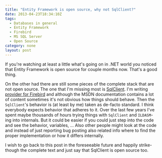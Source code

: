 ```yaml
---
title: "Entity Framework is open source, why not SqlClient?"
date: 2013-04-23T18:34:10Z
tags:
  - Databases in general
  - Entity Framework
  - Firebird
  - MS SQL Server
  - Open Source
category: none
layout: post
---
```

If you're watching at least a little what's going on in .NET world you noticed that Entity Framework is open source for couple months now. That's a good thing. 

On the other had there are still some pieces of the complete stack that are not open source. The one that I'm missing most is [SqlClient][1]. I'm writing [provider for Firebird][2] and although the MSDN documentation contains a lot of content sometimes it's not obvious how things should behave. Then the `SqlClient`'s behavior is (at least by me) taken as de-facto standard. I think everybody expects behavior that adheres to it. Over the last few years I've spent maybe thousands of hours trying things with `SqlClient` and `ILDASM`-ing into internals. But it could be easier if you could just step into the code and see the behavior, variables, ... Also other people might look at the code and instead of just reporting bug posting also related info where to find the proper implementation or how it differs internally. 

I wish to go back to this post in the foreseeable future and happily strike-though the complete text and just say that SqlClient is open source too.

[1]: http://msdn.microsoft.com/en-us/library/system.data.sqlclient.aspx
[2]: http://www.firebirdsql.org/en/net-provider/